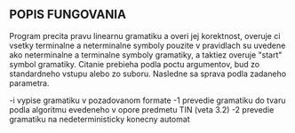 POPIS FUNGOVANIA
-----------------

Program precita pravu linearnu gramatiku a overi jej korektnost, overuje
ci vsetky terminalne a neterminalne symboly pouzite v pravidlach su uvedene
ako neterminalne a terminalne symboly gramatiky, a taktiez overuje "start"
symbol gramatiky. Citanie prebieha podla poctu argumentov, bud zo
standardneho vstupu alebo zo suboru. Nasledne sa sprava podla zadaneho
parametra.

-i vypise gramatiku v pozadovanom formate
-1 prevedie gramatiku do tvaru podla algoritmu evedeneho v opore predmetu TIN (veta 3.2)
-2 prevedie gramatiku na nedeterministicky konecny automat
